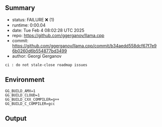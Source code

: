 ## Summary

- status:  FAILURE ❌ (1)
- runtime: 0:00.04
- date:    Tue Feb  4 08:02:28 UTC 2025
- repo:    https://github.com/ggerganov/llama.cpp
- commit:  https://github.com/ggerganov/llama.cpp/commit/b34aedd558dcf67f7e96b0260d6b554877bd3499
- author:  Georgi Gerganov
```
ci : do not stale-close roadmap issues
```

## Environment

```
GG_BUILD_AMX=1
GG_BUILD_CLOUD=1
GG_BUILD_CXX_COMPILER=g++
GG_BUILD_C_COMPILER=gcc
```

## Output

